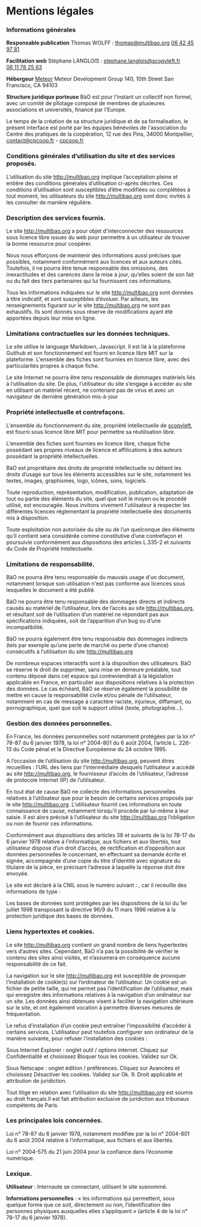 # Mentions légales

### Informations générales

**Responsable publication**
Thomas WOLFF : [thomas@multibao.org](mailto:thomas@multibao.org)
[06 42 45 97 81](tel:33642459781)

**Facilitation web**
Stéphane LANGLOIS : [stephane.langlois@scopyleft.fr](mailto:stephane.langlois@scopyleft.fr)  
[06 11 78 25 63](tel:33611782563)

**Hébergeur**
[Meteor](http://www.meteor.com)
Meteor Development Group
140, 10th Street
San Francisco, CA 94103

**Structure juridique porteuse**
BàO est pour l'instant un collectif non formel, avec un comité de pîlotage composé de membres de plusieures associations et universités, financé par l'Europe.

Le temps de la création de sa structure juridique et de sa formalisation, le présent interface est porté par les équipes bénévoles de l'association du Centre des pratiques de la coopération, 12 rue des Pins, 34000 Montpellier, [contact@cpcoop.fr](mailto:contact@cpcoop.fr) -
[cpcoop.fr](http://cpcoop.fr)

### Conditions générales d’utilisation du site et des services proposés.

L’utilisation du site http://multibao.org implique l’acceptation pleine et entière des conditions générales d’utilisation ci-après décrites. Ces conditions d’utilisation sont susceptibles d’être modifiées ou complétées à tout moment, les utilisateurs du site http://multibao.org sont donc invités à les consulter de manière régulière.

### Description des services fournis.

Le site http://multibao.org a pour objet d'interconnecter des ressources sous licence libre issues du web pour permettre à un utilisateur de trouver la bonne ressource pour coopérer.

Nous nous efforçons de maintenir des informations aussi précises que possibles, notamment conformément aux licences et aux auteurs cités. Toutefois, il ne pourra être tenue responsable des omissions, des inexactitudes et des carences dans la mise à jour, qu’elles soient de son fait ou du fait des tiers partenaires qui lui fournissent ces informations.

Tous les informations indiquées sur le site http://multibao.org sont données à titre indicatif, et sont susceptibles d’évoluer. Par ailleurs, les renseignements figurant sur le site http://multibao.org ne sont pas exhaustifs. Ils sont donnés sous réserve de modifications ayant été apportées depuis leur mise en ligne.

### Limitations contractuelles sur les données techniques.

Le site utilise le language Markdown, Javascript.
Il est lié à la plateforme Guithub et son fonctionnement est fourni en licence libre MIT sur la plateforme.
L'ensemble des fiches sont fournies en licence libre, avec des particularités propres à chaque fiche.

Le site Internet ne pourra être tenu responsable de dommages matériels liés à l’utilisation du site. De plus, l’utilisateur du site s’engage à accéder au site en utilisant un matériel récent, ne contenant pas de virus et avec un navigateur de dernière génération mis-à-jour

### Propriété intellectuelle et contrefaçons.

L'ensemble du fonctionnement du site, propriété intellectuelle de [scopyleft](http://scopyleft.fr), est fourni sous licence libre MIT pour permettre sa réutilisation libre.

L'ensemble des fiches sont fournies en licence libre, chaque fiche possédant ses propres niveaux de licence et affilications à des auteurs possédant la propriété intellectuelles.

BàO est propriétaire des droits de propriété intellectuelle ou détient les droits d’usage sur tous les éléments accessibles sur le site, notamment les textes, images, graphismes, logo, icônes, sons, logiciels.

Toute reproduction, représentation, modification, publication, adaptation de tout ou partie des éléments du site, quel que soit le moyen ou le procédé utilisé, est encouragée. Nous invitons vivement l'utilisateur à respecter les différentes licences réglementant la propriété intellectuelle des documents mis à disposition.

Toute exploitation non autorisée du site ou de l’un quelconque des éléments qu’il contient sera considérée comme constitutive d’une contrefaçon et poursuivie conformément aux dispositions des articles L.335-2 et suivants du Code de Propriété Intellectuelle.

### Limitations de responsabilité.

BàO ne pourra être tenu responsable du mauvais usage d'un document, notamment lorsque son utilisation n'est pas conforme aux licences sous lesquelles le document a été publié.

BàO ne pourra être tenu responsable des dommages directs et indirects causés au matériel de l’utilisateur, lors de l’accès au site http://multibao.org, et résultant soit de l’utilisation d’un matériel ne répondant pas aux spécifications indiquées, soit de l’apparition d’un bug ou d’une incompatibilité.

BàO ne pourra également être tenu responsable des dommages indirects (tels par exemple qu’une perte de marché ou perte d’une chance) consécutifs à l’utilisation du site http://multibao.org

De nombreux espaces interactifs  sont à la disposition des utilisateurs. BàO se réserve le droit de supprimer, sans mise en demeure préalable, tout contenu déposé dans cet espace qui contreviendrait à la législation applicable en France, en particulier aux dispositions relatives à la protection des données. Le cas échéant, BàO se réserve également la possibilité de mettre en cause la responsabilité civile et/ou pénale de l’utilisateur, notamment en cas de message à caractère raciste, injurieux, diffamant, ou pornographique, quel que soit le support utilisé (texte, photographie…).

### Gestion des données personnelles.

En France, les données personnelles sont notamment protégées par la loi n° 78-87 du 6 janvier 1978, la loi n° 2004-801 du 6 août 2004, l’article L. 226-13 du Code pénal et la Directive Européenne du 24 octobre 1995.

A l’occasion de l’utilisation du site http://multibao.org, peuvent êtres recueillies : l’URL des liens par l’intermédiaire desquels l’utilisateur a accédé au site http://multibao.org, le fournisseur d’accès de l’utilisateur, l’adresse de protocole Internet (IP) de l’utilisateur.

En tout état de cause BàO ne collecte des informations personnelles relatives à l’utilisateur que pour le besoin de certains services proposés par le site http://multibao.org. L’utilisateur fournit ces informations en toute connaissance de cause, notamment lorsqu’il procède par lui-même à leur saisie. Il est alors précisé à l’utilisateur du site http://multibao.org l’obligation ou non de fournir ces informations.

Conformément aux dispositions des articles 38 et suivants de la loi 78-17 du 6 janvier 1978 relative à l’informatique, aux fichiers et aux libertés, tout utilisateur dispose d’un droit d’accès, de rectification et d’opposition aux données personnelles le concernant, en effectuant sa demande écrite et signée, accompagnée d’une copie du titre d’identité avec signature du titulaire de la pièce, en précisant l’adresse à laquelle la réponse doit être envoyée.

Le site est déclaré à la CNIL sous le numéro suivant : , car il receuille des informations de type :

Les bases de données sont protégées par les dispositions de la loi du 1er juillet 1998 transposant la directive 96/9 du 11 mars 1996 relative à la protection juridique des bases de données.

### Liens hypertextes et cookies.

Le site http://multibao.org contient un grand nombre de liens hypertextes vers d’autres sites. Cependant, BàO n’a pas la possibilité de vérifier le contenu des sites ainsi visités, et n’assumera en conséquence aucune responsabilité de ce fait.

La navigation sur le site http://multibao.org est susceptible de provoquer l’installation de cookie(s) sur l’ordinateur de l’utilisateur. Un cookie est un fichier de petite taille, qui ne permet pas l’identification de l’utilisateur, mais qui enregistre des informations relatives à la navigation d’un ordinateur sur un site. Les données ainsi obtenues visent à faciliter la navigation ultérieure sur le site, et ont également vocation à permettre diverses mesures de fréquentation.

Le refus d’installation d’un cookie peut entraîner l’impossibilité d’accéder à certains services. L’utilisateur peut toutefois configurer son ordinateur de la manière suivante, pour refuser l’installation des cookies :

Sous Internet Explorer : onglet outil / options internet. Cliquez sur Confidentialité et choisissez Bloquer tous les cookies. Validez sur Ok.

Sous Netscape : onglet édition / préférences. Cliquez sur Avancées et choisissez Désactiver les cookies. Validez sur Ok.
9. Droit applicable et attribution de juridiction.

Tout litige en relation avec l’utilisation du site http://multibao.org est soumis au droit français.Il est fait attribution exclusive de juridiction aux tribunaux compétents de Paris.

### Les principales lois concernées.

Loi n° 78-87 du 6 janvier 1978, notamment modifiée par la loi n° 2004-801 du 6 août 2004 relative à l’informatique, aux fichiers et aux libertés.

Loi n° 2004-575 du 21 juin 2004 pour la confiance dans l’économie numérique.

### Lexique.

**Utilisateur** : Internaute se connectant, utilisant le site susnommé.

**Informations personnelles** : « les informations qui permettent, sous quelque forme que ce soit, directement ou non, l’identification des personnes physiques auxquelles elles s’appliquent » (article 4 de la loi n° 78-17 du 6 janvier 1978).
